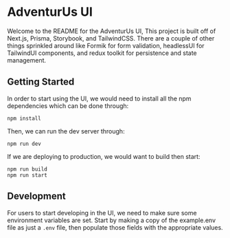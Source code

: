 # AdventurUs UI

Welcome to the README for the AdventurUs UI, This project is built off of Next.js, Prisma, Storybook, and TailwindCSS. There are a couple of other things sprinkled around like Formik for form validation, headlessUI for TailwindUI components, and redux toolkit for persistence and state management.

## Getting Started

In order to start using the UI, we would need to install all the npm dependencies which can be done through:

```
npm install
```

Then, we can run the dev server through:

```
npm run dev
```

If we are deploying to production, we would want to build then start:

```
npm run build
npm run start
```

## Development

For users to start developing in the UI, we need to make sure some environment variables are set. Start by making a copy of the example.env file as just a `.env` file, then populate those fields with the appropriate values.
